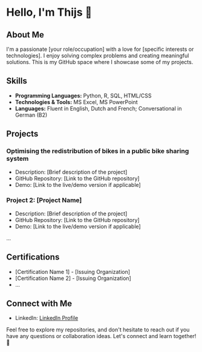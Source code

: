 # Hello, I'm Thijs 👋

## About Me

I'm a passionate [your role/occupation] with a love for [specific interests or technologies]. I enjoy solving complex problems and creating meaningful solutions. This is my GitHub space where I showcase some of my projects.

## Skills

- **Programming Languages:** Python, R, SQL, HTML/CSS
- **Technologies & Tools:** MS Excel, MS PowerPoint
- **Languages:** Fluent in English, Dutch and French; Conversational in German (B2)

## Projects

### Optimising the redistribution of bikes in a public bike sharing system
- Description: [Brief description of the project]
- GitHub Repository: [Link to the GitHub repository]
- Demo: [Link to the live/demo version if applicable]

### Project 2: [Project Name]
- Description: [Brief description of the project]
- GitHub Repository: [Link to the GitHub repository]
- Demo: [Link to the live/demo version if applicable]

...

## Certifications

- [Certification Name 1] - [Issuing Organization]
- [Certification Name 2] - [Issuing Organization]
- ...

## Connect with Me

- LinkedIn: [LinkedIn Profile](https://www.linkedin.com/in/matthijskeereweer/)

Feel free to explore my repositories, and don't hesitate to reach out if you have any questions or collaboration ideas. Let's connect and learn together! 🚀

